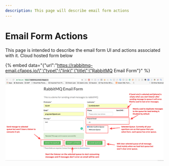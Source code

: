 ```yaml
---
description: This page will describe email form actions
---
```


# Email Form Actions

This page is intended to describe the email form UI and actions associated with it. Cloud hosted form below

{% embed data="{\"url\":\"https://rabbitmq-email.cfapps.io/\",\"type\":\"link\",\"title\":\"RabbitMQ Email Form\"}" %}

![](.gitbook/assets/image%20%2810%29.png)

